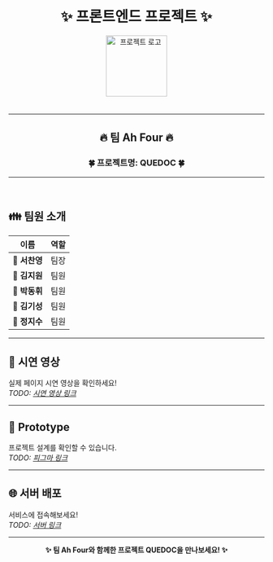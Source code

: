 <h1 align="center">✨ 프론트엔드 프로젝트 ✨</h1>

<div align="center">
  <img src="./src/assets/logo/icon.png" alt="프로젝트 로고" width="120" style="margin-bottom: 20px;">
</div>

---

<h2 align="center">🔥 팀 Ah Four 🔥</h2>

<h3 align="center">🍀 프로젝트명: <strong>QUEDOC</strong> 🍀</h3>

---

<br>

## 👪 팀원 소개

| 이름       | 역할              |
|------------|-------------------|
| 🤸 **서찬영** | 팀장  |
| 🏃 **김지원** | 팀원  |
| 🏃 **박동휘** | 팀원     |
| 🏃 **김기성** | 팀원       |
| 🏃 **정지수** | 팀원    |

---

## 🎥 시연 영상
실제 페이지 시연 영상을 확인하세요!  
*TODO: [시연 영상 링크](#)*

---

## 🎨 Prototype
프로젝트 설계를 확인할 수 있습니다.  
*TODO: [피그마 링크](#)*

---

## 🌐 서버 배포
서비스에 접속해보세요!  
*TODO: [서버 링크](#)*

---

<div align="center">
  <strong>✨ 팀 Ah Four와 함께한 프로젝트 QUEDOC을 만나보세요! ✨</strong>
</div>
